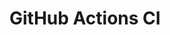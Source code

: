 # GitHub Actions CI


















































































































































































































































































































































































































































































































































































































































































































































































































































































































































































































































































































































































































































































































































































































































































































































































































































































































































































































































































































































































































































































































































































































































































































































































































































































































































































































































































































































































